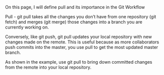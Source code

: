 On this page, I will define pull and its importance in the Git Workflow


Pull  - git pull takes all the changes you don’t have from one repository (git fetch) and merges (git merge) those changes into a branch you are currently working on.

Conversely, like git push, git pull updates your local repository with new changes made on the remote. This is useful because as more collaborators push commits into the master, you use pull to get the most updated master branch.

As shown in the example, use git pull to bring down committed changes from the remote into your local repository.

